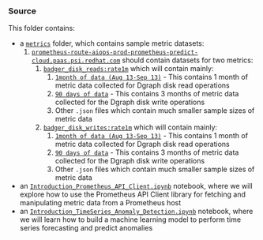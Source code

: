 ### Source
This folder contains:

* a [`metrics`](./metrics) folder, which contains sample metric datasets:
  1. [`prometheus-route-aiops-prod-prometheus-predict-cloud.paas.psi.redhat.com`](./metrics/prometheus-route-aiops-prod-prometheus-predict.cloud.paas.psi.redhat.com) should contain datasets for two metrics:
      1. [`badger_disk_reads:rate1m`](./metrics/prometheus-route-aiops-prod-prometheus-predict.cloud.paas.psi.redhat.com/badger_disk_reads:rate1m) which will contain mainly:
            1. [`1month of data (Aug 13-Sep 13)`](./metrics/prometheus-route-aiops-prod-prometheus-predict.cloud.paas.psi.redhat.com/badger_disk_reads:rate1m/1month%20of%20data%20(Aug%2013-Sep%2013)) - This contains 1 month of metric data collected for Dgraph disk read operations
            2. [`90 days of data`](./metrics/prometheus-route-aiops-prod-prometheus-predict.cloud.paas.psi.redhat.com/badger_disk_reads:rate1m/90%20days%20of%20data) - This contains 3 months of metric data collected for the Dgraph disk write operations
            3. Other `.json` files which contain much smaller sample sizes of metric data
      2. [`badger_disk_writes:rate1m`](./metrics/prometheus-route-aiops-prod-prometheus-predict.cloud.paas.psi.redhat.com/badger_disk_writes:rate1m) which will contain mainly:
            1. [`1month of data (Aug 13-Sep 13)`](./metrics/prometheus-route-aiops-prod-prometheus-predict.cloud.paas.psi.redhat.com/badger_disk_reads:rate1m/1month%20of%20data%20(Aug%2013-Sep%2013)) - This contains 1 month of metric data collected for Dgraph disk read operations
            2. [`90 days of data`](./metrics/prometheus-route-aiops-prod-prometheus-predict.cloud.paas.psi.redhat.com/badger_disk_reads:rate1m/90%20days%20of%20data) - This contains 3 months of metric data collected for the Dgraph disk write operations
            3. Other `.json` files which contain much smaller sample sizes of metric data
* an [`Introduction_Prometheus_API_Client.ipynb`](./Introduction_Prometheus_API_Client.ipynb) notebook, where we will explore how to use the Prometheus API Client library for fetching and manipulating metric data from a Prometheus host
* an [`Introduction_TimeSeries_Anomaly_Detection.ipynb`](./Introduction_TimeSeries_Anomaly_Detection.ipynb) notebook, where we will learn how to build a machine learning model to perform time series forecasting and predict anomalies
